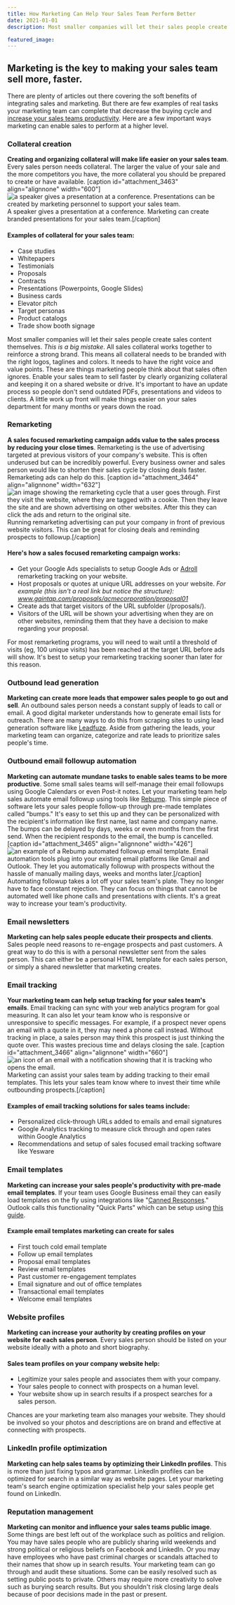 ```yaml
---
title: How Marketing Can Help Your Sales Team Perform Better
date: 2021-01-01
description: Most smaller companies will let their sales people create sales content themselves. _This is a big mistake_.

featured_image:
---
```

## Marketing is the key to making your sales team sell more, faster.

There are plenty of articles out there covering the soft benefits of integrating sales and marketing. But there are few examples of real tasks your marketing team can complete that decrease the buying cycle and [increase your sales teams productivity](http://www.liftsalesforce.com/services/). Here are a few important ways marketing can enable sales to perform at a higher level.

### Collateral creation

**Creating and organizing collateral will make life easier on your sales team**. Every sales person needs collateral. The larger the value of your sale and the more competitors you have, the more collateral you should be prepared to create or have available. [caption id="attachment_3463" align="alignnone" width="600"]![a speaker gives a presentation at a conference. Presentations can be created by marketing personnel to support your sales team.](https://www.gaintap.com/wp-content/uploads/2017/08/a-speaker-gives-a-presentation.jpg) A speaker gives a presentation at a conference. Marketing can create branded presentations for your sales team.[/caption]

#### Examples of collateral for your sales team:

*   Case studies
*   Whitepapers
*   Testimonials
*   Proposals
*   Contracts
*   Presentations (Powerpoints, Google Slides)
*   Business cards
*   Elevator pitch
*   Target personas
*   Product catalogs
*   Trade show booth signage

Most smaller companies will let their sales people create sales content themselves. _This is a big mistake_. All sales collateral works together to reinforce a strong brand. This means all collateral needs to be branded with the right logos, taglines and colors. It needs to have the right voice and value points. These are things marketing people think about that sales often ignores. Enable your sales team to sell faster by clearly organizing collateral and keeping it on a shared website or drive. It's important to have an update process so people don't send outdated PDFs, presentations and videos to clients. A little work up front will make things easier on your sales department for many months or years down the road.

### Remarketing

**A sales focused remarketing campaign adds value to the sales process by reducing your close times**. Remarketing is the use of advertising targeted at previous visitors of your company's website. This is often underused but can be incredibly powerful. Every business owner and sales person would like to shorten their sales cycle by closing deals faster. Remarketing ads can help do this. [caption id="attachment_3464" align="alignnone" width="632"]![an image showing the remarketing cycle that a user goes through. First they visit the website, where they are tagged with a cookie. Then they leave the site and are shown advertising on other websites. After this they can click the ads and return to the original site.](https://www.gaintap.com/wp-content/uploads/2017/08/example-of-remarketing-buyer-cycle.jpg) Running remarketing advertising can put your company in front of previous website visitors. This can be great for closing deals and reminding prospects to followup.[/caption]

#### Here's how a sales focused remarketing campaign works:

*   Get your Google Ads specialists to setup Google Ads or [Adroll](https://www.adroll.com/) remarketing tracking on your website.
*   Host proposals or quotes at unique URL addresses on your website. _For example (this isn't a real link but notice the structure): www.gaintap.com/proposals/acmecorporation/proposal01_
*   Create ads that target visitors of the URL subfolder (/proposals/).
*   Visitors of the URL will be shown your advertising when they are on other websites, reminding them that they have a decision to make regarding your proposal.

For most remarketing programs, you will need to wait until a threshold of visits (eg, 100 unique visits) has been reached at the target URL before ads will show. It's best to setup your remarketing tracking sooner than later for this reason.

### Outbound lead generation

**Marketing can create more leads that empower sales people to go out and sell**. An outbound sales person needs a constant supply of leads to call or email. A good digital marketer understands how to generate email lists for outreach. There are many ways to do this from scraping sites to using lead generation software like [Leadfuze](https://www.leadfuze.com/). Aside from gathering the leads, your marketing team can organize, categorize and rate leads to prioritize sales people's time.

### Outbound email followup automation

**Marketing can automate mundane tasks to enable sales teams to be more productive**. Some small sales teams will self-manage their email followups using Google Calendars or even Post-it notes. Let your marketing team help sales automate email followup using tools like [Rebump](https://www.rebump.cc). This simple piece of software lets your sales people follow-up through pre-made templates called "bumps." It's easy to set this up and they can be personalized with the recipient's information like first name, last name and company name. The bumps can be delayed by days, weeks or even months from the first send. When the recipient responds to the email, the bump is cancelled. [caption id="attachment_3465" align="alignnone" width="426"]![an example of a Rebump automated followup email template.](https://www.gaintap.com/wp-content/uploads/2017/08/email-followup-automation-for-sales-teams-rebump-cc.jpg) Email automation tools plug into your existing email platforms like Gmail and Outlook. They let you automatically followup with prospects without the hassle of manually mailing days, weeks and months later.[/caption] Automating followup takes a lot off your sales team's plate. They no longer have to face constant rejection. They can focus on things that cannot be automated well like phone calls and presentations with clients. It's a great way to increase your team's productivity.

### Email newsletters

**Marketing can help sales people educate their prospects and clients**. Sales people need reasons to re-engage prospects and past customers. A great way to do this is with a personal newsletter sent from the sales person. This can either be a personal HTML template for each sales person, or simply a shared newsletter that marketing creates.

### Email tracking

**Your marketing team can help setup tracking for your sales team's emails**. Email tracking can sync with your web analytics program for goal measuring. It can also let your team know who is responsive or unresponsive to specific messages. For example, if a prospect never opens an email with a quote in it, they may need a phone call instead. Without tracking in place, a sales person may think this prospect is just thinking the quote over. This wastes precious time and delays closing the sale. [caption id="attachment_3466" align="alignnone" width="660"]![an icon of an email with a notification showing that it is tracking who opens the email.](https://www.gaintap.com/wp-content/uploads/2017/08/email-tracking-for-sales.jpg) Marketing can assist your sales team by adding tracking to their email templates. This lets your sales team know where to invest their time while outbounding prospects.[/caption]

#### Examples of email tracking solutions for sales teams include:

*   Personalized click-through URLs added to emails and email signatures
*   Google Analytics tracking to measure click through and open rates within Google Analytics
*   Recommendations and setup of sales focused email tracking software like Yesware

### Email templates

**Marketing can increase your sales people's productivity with pre-made email templates**. If your team uses Google Business email they can easily load templates on the fly using integrations like "[Canned Responses](https://www.wikihow.com/Use-Canned-Responses-in-Gmail)." Outlook calls this functionality "Quick Parts" which can be setup using [this guide](https://www.azbs.com/2012/06/11/how-to-create-canned-responses-in-outlook-2007-and-2010/).

#### Example email templates marketing can create for sales

*   First touch cold email template
*   Follow up email templates
*   Proposal email templates
*   Review email templates
*   Past customer re-engagement templates
*   Email signature and out of office templates
*   Transactional email templates
*   Welcome email templates

### Website profiles

**Marketing can increase your authority by creating profiles on your website for each sales person**. Every sales person should be listed on your website ideally with a photo and short biography.

#### Sales team profiles on your company website help:

*   Legitimize your sales people and associates them with your company.
*   Your sales people to connect with prospects on a human level.
*   Your website show up in search results if a prospect searches for a sales person.

Chances are your marketing team also manages your website. They should be involved so your photos and descriptions are on brand and effective at connecting with prospects.

### LinkedIn profile optimization

**Marketing can help sales teams by optimizing their LinkedIn profiles**. This is more than just fixing typos and grammar. LinkedIn profiles can be optimized for search in a similar way as website pages. Let your marketing team's search engine optimization specialist help your sales people get found on LinkedIn.

### Reputation management

**Marketing can monitor and influence your sales teams public image**. Some things are best left out of the workplace such as politics and religion. You may have sales people who are publicly sharing wild weekends and strong political or religious beliefs on Facebook and LinkedIn. Or you may have employees who have past criminal charges or scandals attached to their names that show up in search results. Your marketing team can go through and audit these situations. Some can be easily resolved such as setting public posts to private. Others may require more creativity to solve such as burying search results. But you shouldn't risk closing large deals because of poor decisions made in the past or present.